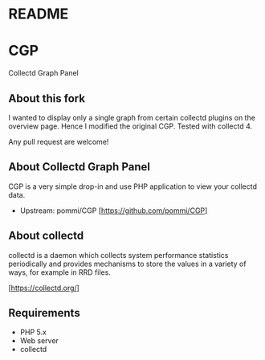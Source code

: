 README
======

CGP
===

Collectd Graph Panel

About this fork
---------------

I wanted to display only a single graph from certain collectd plugins on the overview page.
Hence I modified the original CGP. Tested with collectd 4.

Any pull request are welcome!

About Collectd Graph Panel
--------------------------

CGP is a very simple drop-in and use PHP application to view your collectd data.

* Upstream: pommi/CGP [https://github.com/pommi/CGP]

About collectd
--------------

collectd is a daemon which collects system performance statistics periodically and provides
mechanisms to store the values in a variety of ways, for example in RRD files.

[https://collectd.org/]

Requirements
------------

* PHP 5.x
* Web server
* collectd
